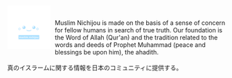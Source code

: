 <img src="images/logo.png" width="100px" align="left" style="margin-right: 10px"/>
<br>
<p align="left">Muslim Nichijou is made on the basis of a sense of concern for fellow humans in search of true truth. Our foundation is the Word of Allah (Qur'an) and the tradition related to the words and deeds of Prophet Muhammad (peace and blessings be upon him), the ahadith. <br><br>
真のイスラームに関する情報を日本のコミュニティに提供する。
</p>
